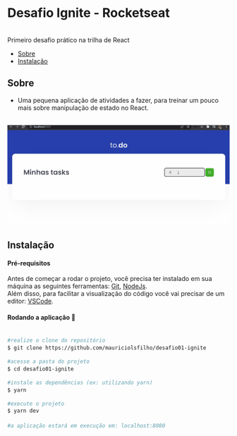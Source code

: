 # Desafio Ignite - Rocketseat
<br>
Primeiro desafio prático na trilha de React

* [Sobre](#sobre)
* [Instalação](#instalação)


## Sobre
 * Uma pequena aplicação de atividades a fazer, para treinar um pouco mais sobre manipulação de estado no React.
<br>
<img alt="gif-desafio" name="desafio-ignite-01" src="./public/ignite_desafio1.gif" />

## Instalação

#### Pré-requisitos
Antes de começar a rodar o projeto, você precisa ter instalado em sua máquina as seguintes ferramentas: 
[Git](https://git-scm.com/), [NodeJs](https://nodejs.org/en/).<br>
Além disso, para facilitar a visualização do código você vai precisar de um editor: [VSCode](https://code.visualstudio.com/).

#### Rodando a aplicação 🚀

```bash

#realize o clone do repositório
$ git clone https://github.com/mauriciolsfilho/desafio01-ignite
```
```bash
#acesse a pasta do projeto
$ cd desafio01-ignite
```
```bash 
#instale as dependências (ex: utilizando yarn)
$ yarn
```
```bash 
#execute o projeto
$ yarn dev

#a aplicação estará em execução em: localhost:8080
```
